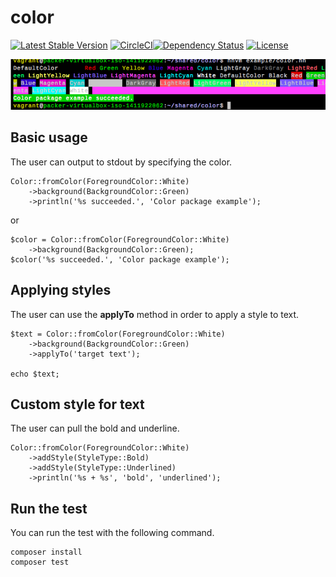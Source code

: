 color
================================================

[![Latest Stable Version](https://poser.pugx.org/hhpack/color/v/stable)](https://packagist.org/packages/hhpack/color)
[![CircleCI](https://circleci.com/gh/hhpack/color/tree/master.svg?style=svg)](https://circleci.com/gh/hhpack/color/tree/master)[![Dependency Status](https://www.versioneye.com/user/projects/563848a0e935640017000001/badge.svg?style=flat)](https://www.versioneye.com/user/projects/563848a0e935640017000001)
[![License](https://poser.pugx.org/hhpack/color/license)](https://packagist.org/packages/hhpack/color)

![ScreenShot](https://raw.githubusercontent.com/hhpack/color/master/screen-shot.png)

Basic usage
------------------------------------------------

The user can output to stdout by specifying the color.

```hack
Color::fromColor(ForegroundColor::White)
    ->background(BackgroundColor::Green)
    ->println('%s succeeded.', 'Color package example');
```

or 

```hack
$color = Color::fromColor(ForegroundColor::White)
    ->background(BackgroundColor::Green);
$color('%s succeeded.', 'Color package example');
```

Applying styles
------------------------------------------------

The user can use the **applyTo** method in order to apply a style to text.

```hack
$text = Color::fromColor(ForegroundColor::White)
    ->background(BackgroundColor::Green)
    ->applyTo('target text');

echo $text;
```

Custom style for text
------------------------------------------------

The user can pull the bold and underline.

```hack
Color::fromColor(ForegroundColor::White)
    ->addStyle(StyleType::Bold)
    ->addStyle(StyleType::Underlined)
    ->println('%s + %s', 'bold', 'underlined');
```

Run the test
------------------------------------------------

You can run the test with the following command.

	composer install
	composer test
